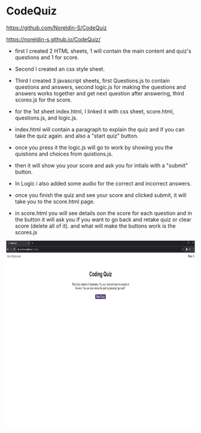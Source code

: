 # CodeQuiz
https://github.com/Noreldin-S/CodeQuiz

https://noreldin-s.github.io/CodeQuiz/


- first I created 2 HTML sheets, 1 will contain the main content and quiz's questions and 1 for score.
- Second I created an css style sheet.
- Third I created 3 javascript sheets, first Questions.js to contain questions and answers, second logic.js for making the questions and answers works together and get next question after answering, third scores.js for the score.



- for the 1st sheet index.html, I linked it with css sheet, score.html, questions.js, and logic.js.
- index.html will contain a paragraph to explain the quiz and if you can take the quiz again. and also a "start quiz" button.
- once you press it the logic.js will go to work by showing you the quistions and choices from quistions.js.
- then it will show you your score and ask you for intials with a "submit" button.
- In Logic i also added some audio for the correct and incorrect answers.

- once you finish the quiz and see your score and clicked submit, it will take you to the score.html page.

- in score.html you will see details oon the score for each question and in the button it will ask you if you want to go back and retake quiz or clear score (delete all of it). and what will make the buttons work is the scores.js


<img src="assets/Screenshot.png" width="700" height="500">
